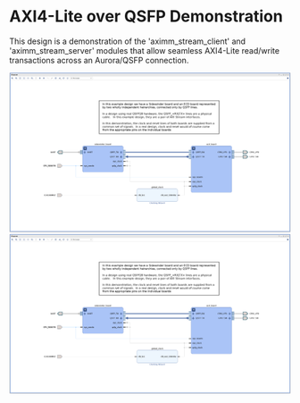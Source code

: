 # AXI4-Lite over QSFP Demonstration

This design is a demonstration of the 'aximm_stream_client' and 'aximm_stream_server' modules that allow seamless AXI4-Lite read/write transactions across an Aurora/QSFP connection.

![Design Schematic](/image/design.png)
![Design Schematic](/image/design.png)
